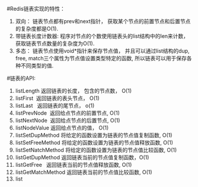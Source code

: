 #Redis链表实现的特性：
1. 双向： 链表节点都有prev和next指针， 获取某个节点的前置节点和后置节点的复杂度都是O(1).
2. 带链表长度计数器: 程序对节点的个数使用链表头的list结构中的len来计数， 获取链表节点数量的复杂度为O(1).
3. 多态： 链表节点使用void*指针来保存节点值， 并且可以通过list结构的dup, free, match三个属性为节点值设置类型特定的函数, 所以链表可以用于保存各种不同类型的值.

#链表的API:
1. listLength 返回链表的长度， 包含的节点数， O(1)  
2. listFirst  返回链表的表头节点， O(1)  
3. listLast   返回链表的尾节点， o(1)  
4. listPrevNode  返回给点节点的前置节点, O(1)  
5. listNextNode  返回给点节点的后置节点, O(1)  
6. listNodeValue 返回给点节点的值， O(1)  
7. listSetDupMethod 将给定的函数设置为链表的节点值复制函数, O(1)
8. listSetFreeMethod 将给定的函数设置为链表的节点值释放函数, O(1)
9. listSetNatchMethod 将给定的函数设置为链表的节点值比较函数, O(1)
10. listGetDupMethod 返回链表当前的节点值复制函数，O(1)  
11. listGetFree   返回链表当前的节点值释放函数, O(1)
12. listGetMatchMethod 返回链表当前的节点值比较函数, O(1)  
13. list
